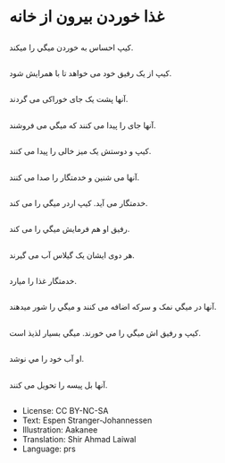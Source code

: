 # غذا خوردن بيرون از خانه

##
کيپ احساس به خوردن میگي را میکند.

##
کیپ از يک رفيق خود می خواهد تا با همرایش شود.

##
آنها پشت يک جای خوراکی می گردند.

##
آنها جای را پیدا می کنند که میگي می فروشند.

##
کيپ و دوستش يک ميز خالی را پیدا می کنند.

##
آنها می شنین و خدمتگار را صدا می کنند.

##
خدمتگار می آيد. کيپ اردر میگي را می کند.

##
رفيق او هم فرمایش میگي را می کند.

##
هر دوی ایشان يک گيلاس آب می گیرند.

##
خدمتگار غذا را میارد.

##
آنها در میگي نمک و سرکه اضافه می کنند و ميگي را شور میدهند.

##
کيپ و رفيق اش میگي را مي خورند. میگي بسیار لذیذ است.

##
او آب خود را مي نوشد.

##
آنها بل پيسه را تحويل می کنند.

##
* License: CC BY-NC-SA
* Text: Espen Stranger-Johannessen
* Illustration: Aakanee
* Translation: Shir Ahmad Laiwal
* Language: prs
